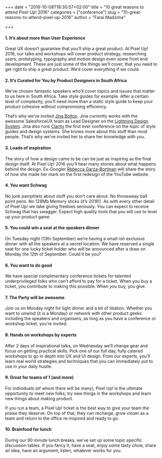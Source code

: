 +++
date = "2016-10-08T18:30:57+02:00"
title = "10 great reasons to attend Pixel Up! 2016"
categories = ["conference"]
slug = "10-great-reasons-to-attend-pixel-up-2016"
author = "Farai Madzima"

+++

#### 1. It’s about more than User Experience

Great UX doesn’t guarantee that you’ll ship a great product. At Pixel Up! 2016, our talks and workshops will cover product strategy, researching users, prototyping, typography and motion design even some front end development. These are just some of the things we’ll cover, that you need to get right to ship a great product. We’d cover everything if we could.

#### 2. It’s Curated for You by Product Designers in South Africa

We’ve chosen fantastic speakers who’ll cover topics and issues that matter to us here in South Africa. Take style guides for example. After a certain level of complexity, you’ll need more than a static style guide to keep your product cohesive without compromising efficiency.

That’s why we’ve invited [Jina Bolton](https://pixelup.co.za/speakers/jina-bolton/). Jina currently works with the awesome SalesforceUX team as Lead Designer on the [Lightning Design System](https://www.lightningdesignsystem.com/). Jina also runs [Clarity](http://clarityconf.com/) the first ever conference on the topic of style guides and design systems. She knows more about this stuff than most people. That’s why we’ve invited her to share her knowledge with you.

#### 3. Loads of inspiration

The story of how a design came to be can be just as inspiring as the final design itself. At Pixel Up! 2016 you’ll hear many stories about what happens behind the design. Ex-Googler [Rebecca Garza-Bortman](https://pixelup.co.za/speakers/rebecca-garza-bortman/) will share the story of how she made her mark on the first redesign of the YouTube website.

#### 4. You want Schwag

No junk pamphlets about stuff you don’t care about. No throwaway ball point pens. No 128Mb Memory sticks (it’s 2016!). As with every other detail of Pixel Up! we take giving freebies seriously. You can expect to receive Schwag that has swagger. Expect high quality tools that you will use to level up your product game.  

#### 5. You could win a seat at the speakers dinner

On Tuesday night (13th September) we’re having a small-ish exclusive dinner with all the speakers at a secret location. We have reserved a single seat for one lucky ticket holder who will be announced after a draw on Monday the 12th of September. Could it be you?

#### 6. You want to do good

We have special complimentary conference tickets for talented underprivileged folks who can’t afford to pay for a ticket. When you buy a ticket, you contribute to making this possible. When you buy, you give.

#### 7. The Party will be awesome

Join us on Monday night for light dinner and a bit of libation. Whether you want to unwind (it is a Monday) or network with other product geeks including the speakers and organisers, as long as you have a conference or workshop ticket, you’re invited.

#### 8. Hands on workshops by experts

After 2 days of inspirational talks, on Wednesday we’ll change gear and focus on getting practical skills. Pick one of our full day, fully catered workshops to go in depth into UX and UI design. From our experts, you’ll learn real world strategies and techniques that you can immediately put to use in your daily hustle.

#### 9. Great for teams of 1 (and more)

For individuals (of whom there will be many), Pixel Up! is the ultimate opportunity to meet new folks, try new things in the workshops and learn new things about making product.

If you run a team, a Pixel Up! ticket is the best way to give your team the praise they deserve. On top of that, they can recharge, grow closer as a team and return to the office re-inspired and ready to go.

#### 10. Brainfood for lunch

During our 90 minute lunch breaks, we’ve set up some topic specific discussion tables. If you fancy it, have a seat, enjoy some tasty chow, share an idea, have an argument, listen, whatever works for you.
